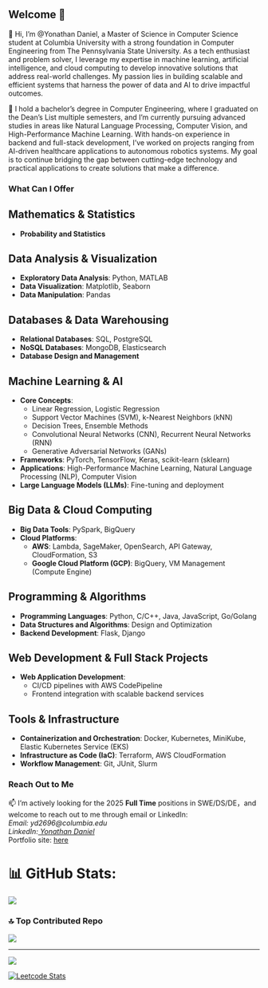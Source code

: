## Welcome 👋
<!--
**yond5413/yond5413** is a ✨ _special_ ✨ repository because its `README.md` (this file) appears on your GitHub profile.

Here are some ideas to get you started:

- 🔭 I’m currently working on ...
- 🌱 I’m currently learning ...
- 👯 I’m looking to collaborate on ...
- 🤔 I’m looking for help with ...
- 💬 Ask me about ...
- 📫 How to reach me: ...
- 😄 Pronouns: ...
- ⚡ Fun fact: ...
-->

👋 Hi, I’m @Yonathan Daniel, a Master of Science in Computer Science student at Columbia University with a strong foundation in Computer Engineering from The Pennsylvania State University. As a tech enthusiast and problem solver, I leverage my expertise in machine learning, artificial intelligence, and cloud computing to develop innovative solutions that address real-world challenges. My passion lies in building scalable and efficient systems that harness the power of data and AI to drive impactful outcomes.

👀 I hold a bachelor’s degree in Computer Engineering, where I graduated on the Dean’s List multiple semesters, and I’m currently pursuing advanced studies in areas like Natural Language Processing, Computer Vision, and High-Performance Machine Learning. With hands-on experience in backend and full-stack development, I’ve worked on projects ranging from AI-driven healthcare applications to autonomous robotics systems.  My goal is to continue bridging the gap between cutting-edge technology and practical applications to create solutions that make a difference.




<!--### Facts About Me -->

### What Can I Offer
## Mathematics & Statistics
- **Probability and Statistics**

## Data Analysis & Visualization
- **Exploratory Data Analysis**: Python, MATLAB  
- **Data Visualization**: Matplotlib, Seaborn
- **Data Manipulation**: Pandas

## Databases & Data Warehousing
- **Relational Databases**: SQL, PostgreSQL  
- **NoSQL Databases**: MongoDB, Elasticsearch  
- **Database Design and Management**

## Machine Learning & AI
- **Core Concepts**:
  - Linear Regression, Logistic Regression  
  - Support Vector Machines (SVM), k-Nearest Neighbors (kNN)  
  - Decision Trees, Ensemble Methods  
  - Convolutional Neural Networks (CNN), Recurrent Neural Networks (RNN)  
  - Generative Adversarial Networks (GANs)  
- **Frameworks**: PyTorch, TensorFlow, Keras, scikit-learn (sklearn)  
- **Applications**: High-Performance Machine Learning, Natural Language Processing (NLP), Computer Vision  
- **Large Language Models (LLMs)**: Fine-tuning and deployment  

## Big Data & Cloud Computing
- **Big Data Tools**: PySpark,  BigQuery   
- **Cloud Platforms**:  
  - **AWS**: Lambda, SageMaker, OpenSearch, API Gateway, CloudFormation, S3
  - **Google Cloud Platform (GCP)**: BigQuery, VM Management (Compute Engine)

## Programming & Algorithms
- **Programming Languages**: Python, C/C++, Java, JavaScript, Go/Golang  
- **Data Structures and Algorithms**: Design and Optimization  
- **Backend Development**: Flask, Django  

## Web Development & Full Stack Projects
- **Web Application Development**:  
  - CI/CD pipelines with AWS CodePipeline  
  - Frontend integration with scalable backend services  

## Tools & Infrastructure
- **Containerization and Orchestration**: Docker, Kubernetes, MiniKube,  Elastic Kubernetes Service (EKS)  
- **Infrastructure as Code (IaC)**: Terraform, AWS CloudFormation  
- **Workflow Management**: Git, JUnit, Slurm  

### Reach Out to Me 
📫 I’m actively looking for the 2025 **Full Time** positions in SWE/DS/DE，and welcome to reach out to me through email or LinkedIn: 
 <br> _Email:  yd2696@columbia.edu_
 <br> _LinkedIn:[ Yonathan Daniel](https://www.linkedin.com/in/yonathan-daniel/)_
<br> Portfolio site: [here](https://portfolio-site-ulqk.vercel.app/)
# 📊 GitHub Stats:
![](https://github-readme-stats.vercel.app/api/top-langs/?username=yond5413&theme=dark&hide_border=false&include_all_commits=true&count_private=true&layout=compact)

### 🔝 Top Contributed Repo
![](https://github-contributor-stats.vercel.app/api?username=yond5413&limit=5&theme=dark&combine_all_yearly_contributions=true)

---
[![](https://visitcount.itsvg.in/api?id=yond5413&icon=1&color=3)](https://visitcount.itsvg.in)
<!--
[![Yonathan's GitHub stats](https://github-readme-stats.vercel.app/api?username=yond5413&show_icons=true&theme=radical)](https://github.com/anuraghazra/github-readme-stats)
-->

[![Leetcode Stats](https://leetcard.jacoblin.cool/yqd5143)](https://leetcode.com/u/yqd5143/)









